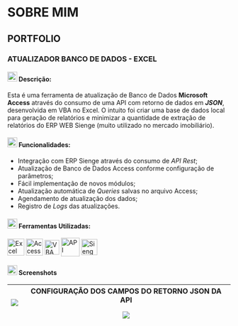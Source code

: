 # SOBRE MIM

## PORTFOLIO

###  ATUALIZADOR BANCO DE DADOS - EXCEL

#### <img height="22" src="https://upload.wikimedia.org/wikipedia/commons/thumb/2/25/Info_icon-72a7cf.svg/1200px-Info_icon-72a7cf.svg.png" /> Descrição:

Esta é uma ferramenta de atualização de Banco de Dados **Microsoft Access** através do consumo de uma API com retorno de dados em ***JSON***, desenvolvida em VBA no Excel.
O intuito foi criar uma base de dados local para geração de relatórios e minimizar a quantidade de extração de relatórios do ERP WEB Sienge (muito utilizado no mercado imobiliário).

#### <img height="22" src="https://i.imgur.com/dFI6KAY.png" /> Funcionalidades:

 - Integração com ERP Sienge através do consumo de *API Rest*;
 - Atualização de Banco de Dados Access conforme configuração de parâmetros;
 - Fácil implementação de novos módulos;
 - Atualização automática de *Queries* salvas no arquivo Access;
 - Agendamento de atualização dos dados;
 - Registro de *Logs* das atualizações.

#### <img height="22" src="https://aux.iconspalace.com/uploads/17947374941607781187.png" /> Ferramentas Utilizadas:

<div style="display: inline-block">
 <a href="#-ferramentas-utilizadas"><img align="center" height="38" title="Excel" alt="Excel" src="https://findicons.com/files/icons/2795/office_2013_hd/256/excel.png" /></a>
 <a href="#-ferramentas-utilizadas"><img align="center" height="38" title="Access" alt="Access" src="https://findicons.com/files/icons/2795/office_2013_hd/256/access.png"></a>
 <a href="#-ferramentas-utilizadas"><img align="center" height="33" title="VBA" alt="VBA" src="https://www.excelerateclasses.com/wp-content/uploads/2020/12/iconfinder_file-type-vba_4196094.png" /></a>
 <a href="#-ferramentas-utilizadas"><img align="center" height="42" title="API" alt="API" src="https://cdn.changelog.com/uploads/icons/topics/kJ/icon_large.png?v=63683332430" /></a>
 <a href="#-ferramentas-utilizadas"><img align="center" height="36" title="Sienge" alt="Sienge" src="https://psasistemas.com.br/wp-content/uploads/2017/05/Sienge.png" /></a>
</div></a>

#### <img width="22" title="Capturas de Tela" alt="Capturas de Tela" src="https://www.freeiconspng.com/uploads/no-image-icon-13.png" /> Screenshots

|<img src="https://media4.giphy.com/media/gJDdffxl7HkqnSa0T0/giphy.gif?cid=790b761187289e98b631cef34dea86da524dc78e9172a233&rid=giphy.gif&ct=g" />|CONFIGURAÇÃO DOS CAMPOS DO RETORNO JSON DA API </p> <img src="https://i.imgur.com/ocignP6.jpg" />|
|---|---|

##### 
